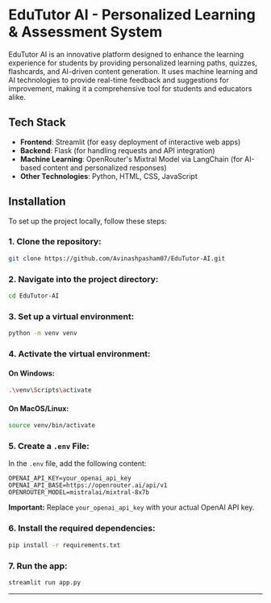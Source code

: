 # EduTutor AI - Personalized Learning & Assessment System

EduTutor AI is an innovative platform designed to enhance the learning experience for students by providing personalized learning paths, quizzes, flashcards, and AI-driven content generation. It uses machine learning and AI technologies to provide real-time feedback and suggestions for improvement, making it a comprehensive tool for students and educators alike.

## Tech Stack

- **Frontend**: Streamlit (for easy deployment of interactive web apps)
- **Backend**: Flask (for handling requests and API integration)
- **Machine Learning**: OpenRouter's Mixtral Model via LangChain (for AI-based content and personalized responses)
- **Other Technologies**: Python, HTML, CSS, JavaScript

## Installation

To set up the project locally, follow these steps:

### 1. Clone the repository:

```bash
git clone https://github.com/Avinashpasham07/EduTutor-AI.git
````

### 2. Navigate into the project directory:

```bash
cd EduTutor-AI
```

### 3. Set up a virtual environment:

```bash
python -m venv venv
```

### 4. Activate the virtual environment:

#### On Windows:

```bash
.\venv\Scripts\activate
```

#### On MacOS/Linux:

```bash
source venv/bin/activate
```

### 5. Create a `.env` File:

In the `.env` file, add the following content:

```
OPENAI_API_KEY=your_openai_api_key
OPENAI_API_BASE=https://openrouter.ai/api/v1
OPENROUTER_MODEL=mistralai/mixtral-8x7b
```

**Important:** Replace `your_openai_api_key` with your actual OpenAI API key.

### 6. Install the required dependencies:

```bash
pip install -r requirements.txt
```

### 7. Run the app:

```bash
streamlit run app.py
```

---
